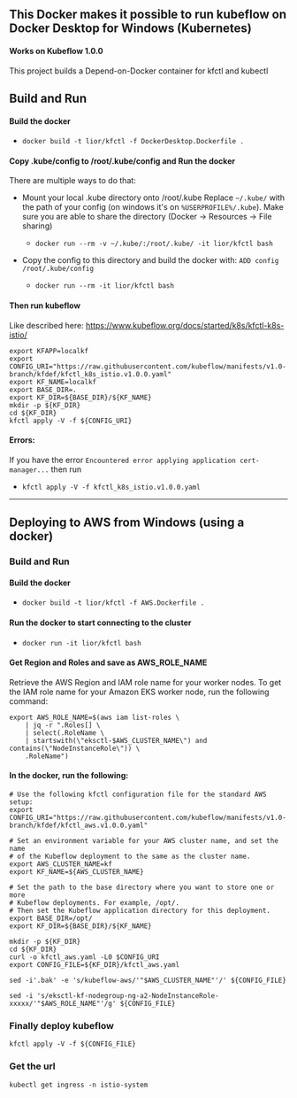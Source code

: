 ## This Docker makes it possible to run kubeflow on Docker Desktop for Windows (Kubernetes)
#### Works on Kubeflow 1.0.0
This project builds a Depend-on-Docker container for kfctl and kubectl

## Build and Run

#### Build the docker
- `docker build -t lior/kfctl -f DockerDesktop.Dockerfile .`

#### Copy .kube/config to /root/.kube/config and Run the docker
There are multiple ways to do that:
- Mount your local .kube directory onto /root/.kube
Replace `~/.kube/` with the path of your config (on windows it's on `%USERPROFILE%/.kube`).  Make sure you are able to share the directory (Docker -> Resources -> File sharing)
  - `docker run --rm -v ~/.kube/:/root/.kube/ -it lior/kfctl bash`

- Copy the config to this directory and build the docker with: `ADD config /root/.kube/config`
  - `docker run --rm -it lior/kfctl bash`

#### Then run kubeflow
Like described here: https://www.kubeflow.org/docs/started/k8s/kfctl-k8s-istio/
```
export KFAPP=localkf
export CONFIG_URI="https://raw.githubusercontent.com/kubeflow/manifests/v1.0-branch/kfdef/kfctl_k8s_istio.v1.0.0.yaml"
export KF_NAME=localkf
export BASE_DIR=.
export KF_DIR=${BASE_DIR}/${KF_NAME}
mkdir -p ${KF_DIR}
cd ${KF_DIR}
kfctl apply -V -f ${CONFIG_URI}
```


#### Errors:
If you have the error `Encountered error applying application cert-manager...` then run 
- `kfctl apply -V -f kfctl_k8s_istio.v1.0.0.yaml`


--------------------------
## Deploying to AWS from Windows (using a docker)

### Build and Run

#### Build the docker 
- `docker build -t lior/kfctl -f AWS.Dockerfile .`

#### Run the docker to start connecting to the cluster
- `docker run -it lior/kfctl bash`


#### Get Region and Roles and save as AWS_ROLE_NAME
Retrieve the AWS Region and IAM role name for your worker nodes. To get the IAM role name for your Amazon EKS worker node, run the following command:
```
export AWS_ROLE_NAME=$(aws iam list-roles \
    | jq -r ".Roles[] \
    | select(.RoleName \
    | startswith(\"eksctl-$AWS_CLUSTER_NAME\") and contains(\"NodeInstanceRole\")) \
    .RoleName")
```

#### In the docker, run the following:
```
# Use the following kfctl configuration file for the standard AWS setup:
export CONFIG_URI="https://raw.githubusercontent.com/kubeflow/manifests/v1.0-branch/kfdef/kfctl_aws.v1.0.0.yaml"

# Set an environment variable for your AWS cluster name, and set the name
# of the Kubeflow deployment to the same as the cluster name.
export AWS_CLUSTER_NAME=kf
export KF_NAME=${AWS_CLUSTER_NAME}

# Set the path to the base directory where you want to store one or more
# Kubeflow deployments. For example, /opt/.
# Then set the Kubeflow application directory for this deployment.
export BASE_DIR=/opt/
export KF_DIR=${BASE_DIR}/${KF_NAME}

mkdir -p ${KF_DIR}
cd ${KF_DIR}
curl -o kfctl_aws.yaml -L0 $CONFIG_URI
export CONFIG_FILE=${KF_DIR}/kfctl_aws.yaml

sed -i'.bak' -e 's/kubeflow-aws/'"$AWS_CLUSTER_NAME"'/' ${CONFIG_FILE}

sed -i 's/eksctl-kf-nodegroup-ng-a2-NodeInstanceRole-xxxxx/'"$AWS_ROLE_NAME"'/g' ${CONFIG_FILE}

```

### Finally deploy kubeflow
`kfctl apply -V -f ${CONFIG_FILE}`

### Get the url
`kubectl get ingress -n istio-system`